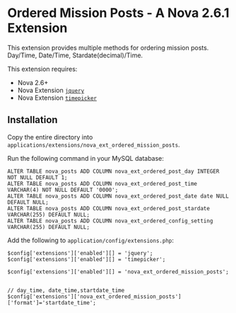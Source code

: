 # Ordered Mission Posts - A Nova 2.6.1 Extension
This extension provides multiple methods for ordering mission posts. Day/Time, Date/Time, Stardate(decimal)/Time.

 

 This extension requires:

- Nova 2.6+
- Nova Extension [`jquery`](https://github.com/jonmatterson/nova-ext-jquery)
- Nova Extension [`timepicker`](https://github.com/jonmatterson/nova-ext-timepicker)

## Installation

Copy the entire directory into `applications/extensions/nova_ext_ordered_mission_posts`.

Run the following command in your MySQL database:

```
ALTER TABLE nova_posts ADD COLUMN nova_ext_ordered_post_day INTEGER NOT NULL DEFAULT 1;
ALTER TABLE nova_posts ADD COLUMN nova_ext_ordered_post_time VARCHAR(4) NOT NULL DEFAULT '0000';
ALTER TABLE nova_posts ADD COLUMN nova_ext_ordered_post_date date NULL DEFAULT NULL;
ALTER TABLE nova_posts ADD COLUMN nova_ext_ordered_post_stardate VARCHAR(255) DEFAULT NULL;
ALTER TABLE nova_posts ADD COLUMN nova_ext_ordered_config_setting VARCHAR(255) DEFAULT NULL;
```

Add the following to `application/config/extensions.php`:

```
$config['extensions']['enabled'][] = 'jquery';
$config['extensions']['enabled'][] = 'timepicker';

$config['extensions']['enabled'][] = 'nova_ext_ordered_mission_posts';


// day_time, date_time,startdate_time
$config['extensions']['nova_ext_ordered_mission_posts']['format']='startdate_time'; 

```
